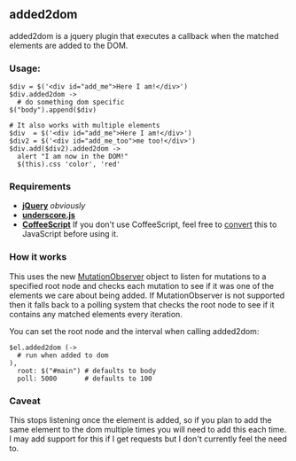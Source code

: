 ## added2dom

added2dom is a jquery plugin that executes a callback when the matched elements are added to the DOM.

### Usage:

    $div = $('<div id="add_me">Here I am!</div>')
    $div.added2dom ->
      # do something dom specific
    $("body").append($div)

    # It also works with multiple elements
    $div  = $('<div id="add_me">Here I am!</div>')
    $div2 = $('<div id="add_me_too">me too!</div>')
    $div.add($div2).added2dom ->
      alert "I am now in the DOM!"
      $(this).css 'color', 'red' 

### Requirements
 - **[jQuery](http://jquery.com/)** *obviously*
 - **[underscore.js](http://underscorejs.org/)**
 - **[CoffeeScript](http://coffeescript.org/)** If you don't use CoffeeScript, feel free to [convert](http://js2coffee.org/) this to JavaScript before using it.

### How it works
This uses the new [MutationObserver](http://dvcs.w3.org/hg/domcore/raw-file/tip/Overview.html#mutation-observers) object to listen for mutations to a specified root node and checks each mutation to see if it was one of the elements we care about being added. If MutationObserver is not supported then it falls back to a polling system that checks the root node to see if it contains any matched elements every iteration.

You can set the root node and the interval when calling added2dom:
    
    $el.added2dom (->
      # run when added to dom
    ),
      root: $("#main") # defaults to body
      poll: 5000       # defaults to 100


### Caveat
This stops listening once the element is added, so if you plan to add the same element to the dom multiple times you will need to add this each time. I may add support for this if I get requests but I don't currently feel the need to.